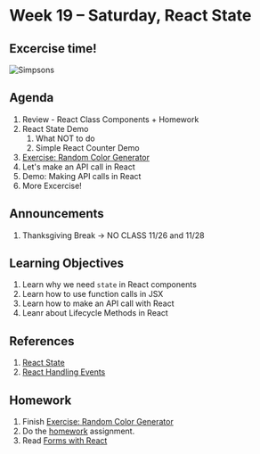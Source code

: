 # Week 19 – Saturday, React State

## Excercise time!
![Simpsons](https://media.giphy.com/media/oShObTfbg3S5G/giphy.gif)

## Agenda
1. Review - React Class Components + Homework
1. React State Demo
    1. What NOT to do
    1. Simple React Counter Demo 
1. [Exercise: Random Color Generator](../class/exercise/README.md)
1. Let's make an API call in React
1. Demo: Making API calls in React
1. More Excercise!

## Announcements
1. Thanksgiving Break -> NO CLASS 11/26 and 11/28

## Learning Objectives
1. Learn why we need `state` in React components
2. Learn how to use function calls in JSX
3. Learn how to make an API call with React
4. Leanr about Lifecycle Methods in React

## References
1. [React State](https://reactjs.org/docs/state-and-lifecycle.html)
1. [React Handling Events](https://reactjs.org/docs/handling-events.html)

## Homework
1. Finish [Exercise: Random Color Generator](../class/exercise/README.md)
1. Do the [homework](../homework/README.md) assignment.
1. Read [Forms with React](https://learn.digitalcrafts.com/flex/lessons/full-stack-frameworks/forms-with-react/)



